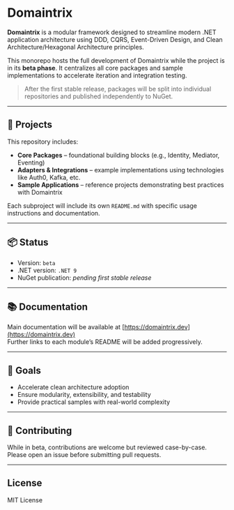 # Domaintrix

**Domaintrix** is a modular framework designed to streamline modern .NET application architecture using DDD, CQRS, Event-Driven Design, and Clean Architecture/Hexagonal Architecture principles.

This monorepo hosts the full development of Domaintrix while the project is in its **beta phase**. It centralizes all core packages and sample implementations to accelerate iteration and integration testing.

> After the first stable release, packages will be split into individual repositories and published independently to NuGet.

---

## 🔧 Projects

This repository includes:

- **Core Packages** – foundational building blocks (e.g., Identity, Mediator, Eventing)
- **Adapters & Integrations** – example implementations using technologies like Auth0, Kafka, etc.
- **Sample Applications** – reference projects demonstrating best practices with Domaintrix

Each subproject will include its own `README.md` with specific usage instructions and documentation.

---

## 📦 Status

- Version: `beta`
- .NET version: `.NET 9`
- NuGet publication: _pending first stable release_

---

## 📚 Documentation

Main documentation will be available at [https://domaintrix.dev](https://domaintrix.dev)  
Further links to each module’s README will be added progressively.

---

## 📌 Goals

- Accelerate clean architecture adoption
- Ensure modularity, extensibility, and testability
- Provide practical samples with real-world complexity

---

## 💬 Contributing

While in beta, contributions are welcome but reviewed case-by-case. Please open an issue before submitting pull requests.

---

## License

MIT License
